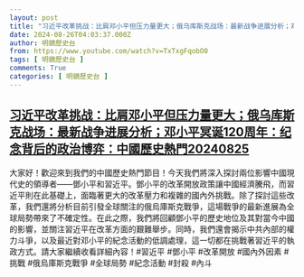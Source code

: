```yaml
---
layout: post
title: "习近平改革挑战：比肩邓小平但压力量更大；俄乌库斯克战场：最新战争进展分析；邓小平冥诞120周年：纪念背后的政治博弈：中國歷史熱門20240825"
date: 2024-08-26T04:03:37.000Z
author: 明鏡歷史台
from: https://www.youtube.com/watch?v=TxTxgFqobO0
tags: [ 明鏡歷史台 ]
comments: True
categories: [ 明鏡歷史台 ]
---
```

<!--1724645017000-->
[习近平改革挑战：比肩邓小平但压力量更大；俄乌库斯克战场：最新战争进展分析；邓小平冥诞120周年：纪念背后的政治博弈：中國歷史熱門20240825](https://www.youtube.com/watch?v=TxTxgFqobO0)
------

<div>
大家好！歡迎來到我們的中國歷史熱門節目！今天我們將深入探討兩位影響中國現代史的領導者——鄧小平和習近平。鄧小平的改革開放政策讓中國經濟騰飛，而習近平則在此基礎上，面臨著更大的改革壓力和複雜的國內外挑戰。除了探討這些改革，我們還將分析目前引發全球關注的俄烏庫斯克戰爭，這場戰爭的最新進展為全球局勢帶來了不確定性。在此之際，我們將回顧鄧小平的歷史地位及其對當今中國的影響，並關注習近平在改革方面的艱難舉步。同時，我們還會揭示中共內部的權力斗爭，以及最近對邓小平的紀念活動的低調處理，這一切都在挑戰著習近平的執政方式。請大家繼續收看詳細內容！#習近平 #鄧小平 #改革開放 #國內外因素 #挑戰 #俄烏庫斯克戰爭 #全球局勢 #紀念活動 #封殺 #內斗
</div>
